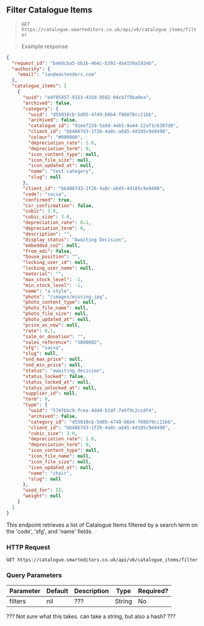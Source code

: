## Filter Catalogue Items

> `GET https://catalogue.smarteditors.co.uk/api/v6/catalogue_items/filter`

> Example response

```json
{
  "request_id": "be6dcba5-bb1b-464c-b392-4b4159a192eb",
  "authority": {
    "email": "ian@eastenders.com"
  },
  "catalogue_items": [
    {
      "uuid": "e4f05457-9153-435d-9502-04cb7f8ba0ea",
      "archived": false,
      "category": {
        "uuid": "d55010cb-5d05-4749-b6b4-f08070cc21bb",
        "archived": false,
        "catalogue_id": "91eef228-5a8d-4eb5-9a44-22af1c6307d0",
        "client_id": "bb4867d3-1f26-4a0c-a645-4d185c9e9498",
        "colour": "#000000",
        "depreciation_rate": 1.0,
        "depreciation_term": 0,
        "icon_content_type": null,
        "icon_file_size": null,
        "icon_updated_at": null,
        "name": "test category",
        "slug": null
      },
      "client_id": "bb4867d3-1f26-4a0c-a645-4d185c9e9498",
      "code": "sacsa",
      "confirmed": true,
      "csr_confirmation": false,
      "cubic": 3.0,
      "cubic_size": 3.0,
      "depreciation_rate": 0.1,
      "depreciation_term": 0,
      "description": "",
      "display_status": "Awaiting Decision",
      "embedded_co2": null,
      "from_edi": false,
      "house_position": "",
      "locking_user_id": null,
      "locking_user_name": null,
      "material": "",
      "max_stock_level": -1,
      "min_stock_level": -1,
      "name": "a style",
      "photo": "/images/missing.jpg",
      "photo_content_type": null,
      "photo_file_name": null,
      "photo_file_size": null,
      "photo_updated_at": null,
      "price_as_new": null,
      "rate": 0.1,
      "sale_or_donation": "",
      "sales_reference": "S000002",
      "sfg": "sacsa",
      "slug": null,
      "snd_max_price": null,
      "snd_min_price": null,
      "status": "awaiting_decision",
      "status_locked": false,
      "status_locked_at": null,
      "status_unlocked_at": null,
      "supplier_id": null,
      "term": 0,
      "type": {
        "uuid": "574fbbc9-fcea-4dd4-b1df-7e6f9c2ccdf4",
        "archived": false,
        "category_id": "d55010cb-5d05-4749-b6b4-f08070cc21bb",
        "client_id": "bb4867d3-1f26-4a0c-a645-4d185c9e9498",
        "cubic_size": 3.0,
        "depreciation_rate": 1.0,
        "depreciation_term": 0,
        "icon_content_type": null,
        "icon_file_name": null,
        "icon_file_size": null,
        "icon_updated_at": null,
        "name": "chair",
        "slug": null
      },
      "used_for": [],
      "weight": null
    }
  ]
}
```

This endpoint retrieves a list of Catalogue Items filtered by a search term on the 'code', 'sfg', and 'name' fields. 

### HTTP Request

`GET https://catalogue.smarteditors.co.uk/api/v6/catalogue_items/filter`


### Query Parameters

Parameter | Default | Description | Type | Required?
--------- | ------- | ----------- | ---- | --------
filters | nil | ??? | String | No

??? Not sure what this takes. can take a string, but also a hash? ???